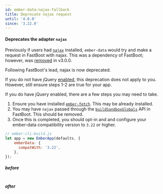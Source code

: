 ```yaml
---
id: ember-data:najax-fallback
title: Deprecate najax request
until: '4.0.0'
since: '3.22.0'
---
```

#### Deprecates the adapter `najax`
Previously if users had [`najax`](https://github.com/najaxjs/najax) installed, `ember-data` would try and make a request in FastBoot with najax. This was a dependency of FastBoot; however, was [removed](https://github.com/ember-fastboot/fastboot/pull/247) in v3.0.0.

Following FastBoot's lead, najax is now deprecated.

If you do not have jQuery [enabled](https://guides.emberjs.com/release/configuring-ember/optional-features/), this deprecation does not apply to you. However, still ensure steps 1-2 are true for your app.

If you do have jQuery enabled, there are a few steps you may need to take.

1. Ensure you have installed [`ember-fetch`](https://github.com/ember-cli/ember-fetch). This may be already installed.
2. You may have `najax` passed through the [`buildSandboxGlobals`](https://github.com/ember-fastboot/fastboot#usage) API in FastBoot.  This should be removed.
3. Once this is completed, you should opt-in and and configure your ember-data compatibility version to `3.22` or higher.

```js
// ember-cli-build.js
let app = new EmberApp(defaults, {
    emberData: {
      compatWith: '3.22',
    },
});
```

##### before

```js
```

##### after

```js
```
